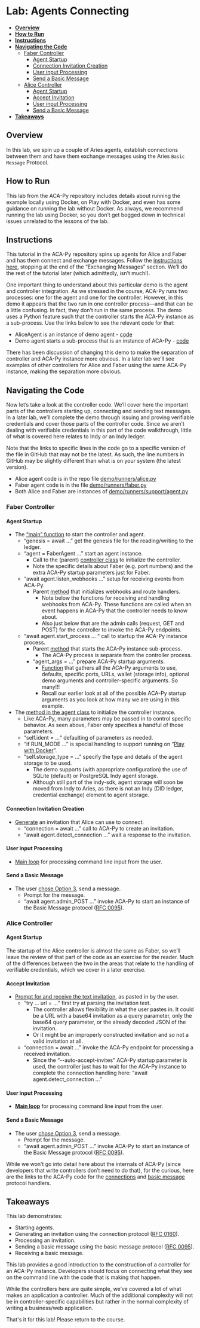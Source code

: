 <!----- Conversion time: 1.558 seconds.


Using this Markdown file:

1. Cut and paste this output into your source file.
2. See the notes and action items below regarding this conversion run.
3. Check the rendered output (headings, lists, code blocks, tables) for proper
   formatting and use a linkchecker before you publish this page.

Conversion notes:

* Docs to Markdown version 1.0β18
* Sat Feb 22 2020 09:27:30 GMT-0800 (PST)
* Source doc: https://docs.google.com/a/cloudcompass.ca/open?id=150AoXQ4beWsXFJ7EBEBR9Y6QUvP3ifBn66gL3TE8_0o
----->



# **Lab: Agents Connecting**<!-- omit in toc -->

- [**Overview**](#overview)
- [**How to Run**](#how-to-run)
- [**Instructions**](#instructions)
- [**Navigating the Code**](#navigating-the-code)
  - [Faber Controller](#faber-controller)
    - [Agent Startup](#agent-startup)
    - [Connection Invitation Creation](#connection-invitation-creation)
    - [User input Processing](#user-input-processing)
    - [Send a Basic Message](#send-a-basic-message)
  - [Alice Controller](#alice-controller)
    - [Agent Startup](#agent-startup-1)
    - [Accept Invitation](#accept-invitation)
    - [User input Processing](#user-input-processing-1)
    - [Send a Basic Message](#send-a-basic-message-1)
- [**Takeaways**](#takeaways)


## **Overview**

In this lab, we spin up a couple of Aries agents, establish connections between them and have them exchange messages using the Aries `Basic Message` Protocol.


## **How to Run**

This lab from the ACA-Py repository includes details about running the example locally using Docker, on Play with Docker, and even has some guidance on running the lab without Docker. As always, we recommend running the lab using Docker, so you don’t get bogged down in technical issues unrelated to the lessons of the lab.


## **Instructions**

This tutorial in the ACA-Py repository spins up agents for Alice and Faber and has them connect and exchange messages. Follow the [instructions here](https://github.com/hyperledger/aries-cloudagent-python/tree/master/demo#the-alicefaber-python-demo), stopping at the end of the “Exchanging Messages” section. We’ll do the rest of the tutorial later (which admittedly, isn’t much!).

One important thing to understand about this particular demo is the agent and controller integration. As we stressed in the course, ACA-Py runs two processes: one for the agent and one for the controller. However, in this demo it appears that the two run in one controller process—and that can be a little confusing. In fact, they don’t run in the same process. The demo uses a Python feature such that the controller starts the ACA-Py instance as a sub-process. Use the links below to see the relevant code for that:



*   AliceAgent is an instance of demo agent - [code](https://github.com/hyperledger/aries-cloudagent-python/blob/ab8097d199ae07a31459509eec007451483526e3/demo/runners/alice.py#L219)
*   Demo agent starts a sub-process that is an instance of ACA-Py - [code](https://github.com/hyperledger/aries-cloudagent-python/blob/ab8097d199ae07a31459509eec007451483526e3/demo/runners/support/agent.py#L239)

There has been discussion of changing this demo to make the separation of controller and ACA-Py instance more obvious. In a later lab we’ll see examples of other controllers for Alice and Faber using the same ACA-Py instance, making the separation more obvious.


## **Navigating the Code**

Now let’s take a look at the controller code. We’ll cover here the important parts of the controllers starting up, connecting and sending text messages. In a later lab, we’ll complete the demo through issuing and proving verifiable credentials and cover those parts of the controller code. Since we aren’t dealing with verifiable credentials in this part of the code walkthrough, little of what is covered here relates to Indy or an Indy ledger.

Note that the links to specific lines in the code go to a specific version of the file in GitHub that may not be the latest. As such, the line numbers in GitHub may be slightly different than what is on your system (the latest version).



*   Alice agent code is in the repo file [demo/runners/alice.py](https://github.com/hyperledger/aries-cloudagent-python/blob/master/demo/runners/alice.py)
*   Faber agent code is in the file [demo/runners/faber.py](https://github.com/hyperledger/aries-cloudagent-python/blob/master/demo/runners/faber.py)
*   Both Alice and Faber are instances of [demo/runners/support/agent.py](https://github.com/hyperledger/aries-cloudagent-python/tree/master/demo/runners/support/agent.py)


### Faber Controller


#### Agent Startup



*   The [“main” function](https://github.com/hyperledger/aries-cloudagent-python/blob/ab8097d199ae07a31459509eec007451483526e3/demo/runners/faber.py#L117) to start the controller and agent.
    *   “genesis = await …” get the genesis file for the reading/writing to the ledger.
    *   “agent = FaberAgent …” start an agent instance.
        *   Call to the (parent) [controller class](https://github.com/hyperledger/aries-cloudagent-python/blob/ab8097d199ae07a31459509eec007451483526e3/demo/runners/faber.py#L31) to initialize the controller.
        *   Note the specific details about Faber (e.g. port numbers) and the extra ACA-Py startup parameters just for Faber.
    *   “await agent.listen_webhooks …” setup for receiving events from ACA-Py.
        *   Parent [method](https://github.com/hyperledger/aries-cloudagent-python/blob/ab8097d199ae07a31459509eec007451483526e3/demo/runners/support/agent.py#L307) that initializes webhooks and route handlers.
            *   Note below the functions for receiving and handling webhooks from ACA-Py. These functions are called when an event happens in ACA-Py that the controller needs to know about.
            *   Also just below that are the admin calls (request, GET and POST) for the controller to invoke the ACA-Py endpoints.
    *   “await agent.start_process … “ call to startup the ACA-Py instance process.
        *   Parent [method](https://github.com/hyperledger/aries-cloudagent-python/blob/ab8097d199ae07a31459509eec007451483526e3/demo/runners/support/agent.py#L269) that starts the ACA-Py instance sub-process.
            *   The ACA-Py process is separate from the controller process.
        *   “agent_args = …” prepare ACA-Py startup arguments.
            *   [Function](https://github.com/hyperledger/aries-cloudagent-python/blob/ab8097d199ae07a31459509eec007451483526e3/demo/runners/support/agent.py#L160) that gathers all the ACA-Py arguments to use, defaults, specific ports, URLs, wallet (storage info), optional demo arguments and controller-specific arguments. So many!!!
            *   Recall our earlier look at all of the possible ACA-Py startup arguments as you look at how many we are using in this example.
*   The [method in the agent class](https://github.com/hyperledger/aries-cloudagent-python/blob/ab8097d199ae07a31459509eec007451483526e3/demo/runners/support/agent.py#L75) to initialize the controller instance.
    *   Like ACA-Py, many parameters may be passed in to control specific behavior. As seen above, Faber only specifies a handful of those parameters.
    *   “self.ident = …“ defaulting of parameters as needed.
    *   “if RUN_MODE …” is special handling to support running on “[Play with Docker](https://labs.play-with-docker.com/)”.
    *   “self.storage_type = …” specify the type and details of the agent storage to be used.
        *   The demo supports (with appropriate configuration) the use of SQLite (default) or PostgreSQL Indy agent storage.
        *   Although still part of the indy-sdk, agent storage will soon be moved from Indy to Aries, as there is not an Indy (DID ledger, credential exchange) element to agent storage.


#### Connection Invitation Creation



*   [Generate](https://github.com/hyperledger/aries-cloudagent-python/blob/ab8097d199ae07a31459509eec007451483526e3/demo/runners/faber.py#L159) an invitation that Alice can use to connect.
    *   “connection = await …” call to ACA-Py to create an invitation.
    *   “await agent.detect_connection …” wait a response to the invitation.


#### User input Processing



*   [Main loop](https://github.com/hyperledger/aries-cloudagent-python/blob/ab8097d199ae07a31459509eec007451483526e3/demo/runners/faber.py#L175) for processing command line input from the user.


#### Send a Basic Message



*   The user [chose Option 3](https://github.com/hyperledger/aries-cloudagent-python/blob/ab8097d199ae07a31459509eec007451483526e3/demo/runners/faber.py#L246), send a message.
    *   Prompt for the message.
    *   “await agent.admin_POST …” invoke ACA-Py to start an instance of the Basic Message protocol ([RFC 0095](https://github.com/hyperledger/aries-rfcs/tree/master/features/0095-basic-message)).


### Alice Controller


#### Agent Startup

The startup of the Alice controller is almost the same as Faber, so we’ll leave the review of that part of the code as an exercise for the reader. Much of the differences between the two in the areas that relate to the handling of verifiable credentials, which we cover in a later exercise.


#### Accept Invitation



*   [Prompt for and receive the text invitation](https://github.com/hyperledger/aries-cloudagent-python/blob/ab8097d199ae07a31459509eec007451483526e3/demo/runners/alice.py#L167), as pasted in by the user.
    *   “try … url = …“ first try at parsing the invitation text.
        *   The controller allows flexibility in what the user pastes in. It could be a URL with a base64 invitation as a query parameter, only the base64 query parameter, or the already decoded JSON of the invitation.
        *   Or it might be an improperly constructed invitation and so not a valid invitation at all.
    *   “connection = await …” invoke the ACA-Py endpoint for processing a received invitation.
        *   Since the “--auto-accept-invites” ACA-Py startup parameter is used, the controller just has to wait for the ACA-Py instance to complete the connection handling here: “await agent.detect_connection …”


#### User input Processing



*   **[Main loop](https://github.com/hyperledger/aries-cloudagent-python/blob/ab8097d199ae07a31459509eec007451483526e3/demo/runners/alice.py#L232)** for processing command line input from the user.


#### Send a Basic Message



*   The user [chose Option 3](https://github.com/hyperledger/aries-cloudagent-python/blob/ab8097d199ae07a31459509eec007451483526e3/demo/runners/alice.py#L237), send a message.
    *   Prompt for the message.
    *   “await agent.admin_POST …” invoke ACA-Py to start an instance of the Basic Message protocol ([RFC 0095](https://github.com/hyperledger/aries-rfcs/tree/master/features/0095-basic-message)).

While we won’t go into detail here about the internals of ACA-Py (since developers that write controllers don’t need to do that), for the curious, here are the links to the ACA-Py code for the [connections](https://github.com/hyperledger/aries-cloudagent-python/tree/master/aries_cloudagent/protocols/connections) and [basic message](https://github.com/hyperledger/aries-cloudagent-python/tree/master/aries_cloudagent/protocols/basicmessage) protocol handlers.


## **Takeaways**

This lab demonstrates:



*   Starting agents.
*   Generating an invitation using the connection protocol ([RFC 0160](https://github.com/hyperledger/aries-rfcs/tree/master/features/0160-connection-protocol)).
*   Processing an invitation.
*   Sending a basic message using the basic message protocol ([RFC 0095](https://github.com/hyperledger/aries-rfcs/tree/master/features/0095-basic-message)).
*   Receiving a basic message.

This lab provides a good introduction to the construction of a controller for an ACA-Py instance. Developers should focus on connecting what they see on the command line with the code that is making that happen.

While the controllers here are quite simple, we’ve covered a lot of what makes an application a controller. Much of the additional complexity will not be in controller-specific capabilities but rather in the normal complexity of writing a business/web application.

That's it for this lab! Please return to the course.


<!-- Docs to Markdown version 1.0β18 -->
